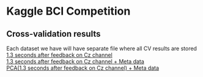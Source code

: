 Kaggle BCI Competition
======================

Cross-validation results
------------------------
Each dataset we have will have separate file where all CV results are stored  
[1.3 seconds after feedback on Cz channel](Results/Summary/cz2sec.txt)  
[1.3 seconds after feedback on Cz channel + Meta data](Results/Summary/cz2secmeta.txt)  
[PCA(1.3 seconds after feedback on Cz channel) + Meta data](Results/Summary/cz2sec_pca_meta.txt)  